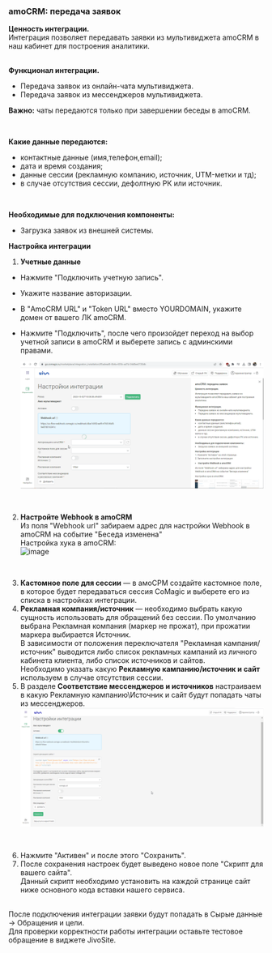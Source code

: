  ### amoCRM: передача заявок <br />
 
**Ценность интеграции.**  
Интеграция позволяет передавать заявки из мультивиджета amoCRM в наш кабинет для построения аналитики.  
<br />

**Функционал интеграции.**  
- Передача заявок из онлайн-чата  мультивиджета.  
- Передача заявок из мессенджеров мультивиджета. <br />

**Важно:** чаты передаются только при завершении беседы в amoCRM. <br />

 
<br />

**Какие данные передаются:**   
- контактные данные (имя,телефон,email);  
- дата и время создания;  
- данные сессии (рекламную компанию, источник, UTM-метки и тд);  
- в случае отсутствия сессии, дефолтную РК или источник.  
 <br /> 

**Необходимые для подключения компоненты:**  
- Загрузка заявок из внешней системы.
  <br /> 

**Настройка интеграции** <br /> 
1. **Учетные данные**  <br /> 
- Нажмите "Подключить учетную запись".
- Укажите название авторизации.
- В "AmoCRM URL" и "Token URL" вместо YOURDOMAIN, укажите домен от вашего ЛК amoCRM.
- Нажмите "Подключить", после чего произойдет переход на выбор учетной записи в amoCRM и выберете запись с админскими правами.

  ![image](amo_auth2.gif)
<br /> 

2. **Настройте Webhook в amoCRM**<br />
Из поля "Webhook url" забираем адрес для настройки Webhook в amoCRM на событие "Беседа изменена"  <br />
Настройка хука в amoCRM:  
![image](amo_hook.gif)
<br />

3. **Кастомное поле для сессии** — в амоСРМ создайте кастомное поле, в которое будет передаваться сессия CoMagic и выберете его из списка в настройках интеграции. <br />
4. **Рекламная компания/источник** — необходимо выбрать какую сущность использовать для обращений без сессии. По умолчанию выбрана Рекламная компания (маркер не прожат), при прожатии маркера выбирается Источник.  <br />
 В зависимости от положения переключателя "Рекламная кампания/источник" выводится либо список рекламных кампаний из личного кабинета клиента, либо список источников и сайтов. <br />
 Необходимо указать какую **Рекламную кампанию/источник и сайт** используем в случае отсутствия сессии. <br />
5. В разделе **Соответствие мессенджеров и источников** настраиваем в какую Рекламную кампанию\Источник и сайт будут попадать чаты из мессенджеров.  <br />
![image](rk_source.gif)
<br />

6. Нажмите "Активен" и после этого "Сохранить". <br />
7. После сохранения настроек будет выведено новое поле  "Скрипт для вашего сайта".<br />
Данный скрипт необходимо установить на каждой странице сайт ниже основного кода вставки нашего сервиса. <br />  <br />

После подключения интеграции заявки будут попадать в  Сырые данные -> Обращения и цели.  <br /> 
Для проверки корректности работы интеграции оставьте тестовое обращение в виджете JivoSite. <br />




